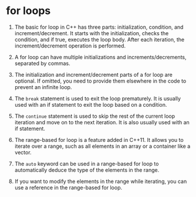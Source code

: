 # for loops
1. The basic for loop in C++ has three parts: initialization, condition, and increment/decrement. It starts with the initialization, checks the condition, and if true, executes the loop body. After each iteration, the increment/decrement operation is performed.

2. A for loop can have multiple initializations and increments/decrements, separated by commas.

3. The initialization and increment/decrement parts of a for loop are optional. If omitted, you need to provide them elsewhere in the code to prevent an infinite loop.

4. The `break` statement is used to exit the loop prematurely. It is usually used with an if statement to exit the loop based on a condition.

5. The `continue` statement is used to skip the rest of the current loop iteration and move on to the next iteration. It is also usually used with an if statement.

6. The range-based for loop is a feature added in C++11. It allows you to iterate over a range, such as all elements in an array or a container like a vector.

7. The `auto` keyword can be used in a range-based for loop to automatically deduce the type of the elements in the range.

8. If you want to modify the elements in the range while iterating, you can use a reference in the range-based for loop.